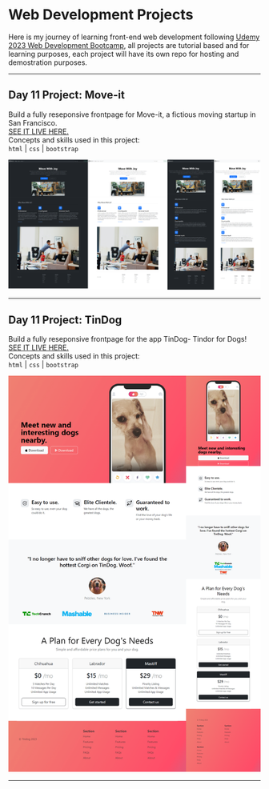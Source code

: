 # Web Development Projects  
Here is my journey of learning front-end web development following [Udemy 2023 Web Development Bootcamp](https://www.udemy.com/course/the-complete-web-development-bootcamp/), all projects are tutorial based and for learning purposes, each project will have its own repo for hosting and demostration purposes.
___
## Day 11 Project: Move-it
Build a fully reseponsive frontpage for Move-it, a fictious moving startup in San Francisco.  
[SEE IT LIVE HERE.](https://jaycka.github.io/move-it/)  
Concepts and skills used in this project:  
`html` | `css` | `bootstrap`  

![move-it](./screenshots/move-it.png)  
___  

## Day 11 Project: TinDog  
Build a fully reseponsive frontpage for the app TinDog- Tindor for Dogs!  
[SEE IT LIVE HERE.](https://jaycka.github.io/tindog/)  
Concepts and skills used in this project:  
`html` | `css` | `bootstrap`  

![tindog](./screenshots/tindog.png)  
___